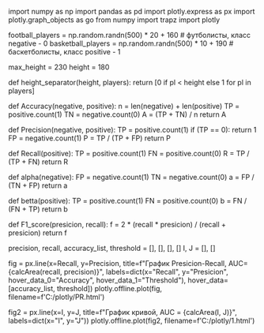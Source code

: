 import numpy as np
import pandas as pd
import plotly.express as px
import plotly.graph_objects as go
from numpy import trapz
import plotly

football_players = np.random.randn(500) * 20 + 160  # футболисты, класс negative - 0
basketball_players = np.random.randn(500) * 10 + 190  # баскетболисты, класс positive - 1

max_height = 230
height = 180


def height_separator(height, players):
    return [0 if pl < height else 1 for pl in players]


def Accuracy(negative, positive):
    n = len(negative) + len(positive)
    TP = positive.count(1)
    TN = negative.count(0)
    A = (TP + TN) / n
    return A


def Precision(negative, positive):
    TP = positive.count(1)
    if (TP == 0):
        return 1
    FP = negative.count(1)
    P = TP / (TP + FP)
    return P


def Recall(positive):
    TP = positive.count(1)
    FN = positive.count(0)
    R = TP / (TP + FN)
    return R


def alpha(negative):
    FP = negative.count(1)
    TN = negative.count(0)
    a = FP / (TN + FP)
    return a


def betta(positive):
    TP = positive.count(1)
    FN = positive.count(0)
    b = FN / (FN + TP)
    return b


def F1_score(presicion, recall):
    f = 2 * (recall * presicion) / (recall + presicion)
    return f


precision, recall, accuracy_list, threshold = [], [], [], []
I, J = [], []

fig = px.line(x=Recall, y=Precision,
              title=f"График Presicion-Recall, AUC={calcArea(recall, precision)}",
              labels=dict(x="Recall", y="Presicion", hover_data_0="Accuracy", hover_data_1="Threshold"),
              hover_data=[accuracy_list, threshold])
plotly.offline.plot(fig, filename=f'C:/plotly/PR.html')

fig2 = px.line(x=I, y=J,
               title=f"График кривой, AUC = {calcArea(I, J)}",
               labels=dict(x="I", y="J"))
plotly.offline.plot(fig2, filename=f'C:/plotly/1.html')

